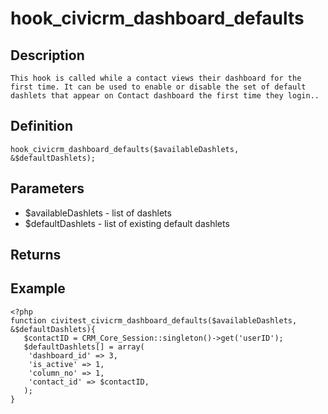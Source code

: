 # hook_civicrm_dashboard_defaults

## Description

~~~~ {.diff-line-pre}
This hook is called while a contact views their dashboard for the first time. It can be used to enable or disable the set of default dashlets that appear on Contact dashboard the first time they login..
~~~~

## Definition

    hook_civicrm_dashboard_defaults($availableDashlets, &$defaultDashlets);

## Parameters

-   $availableDashlets - list of dashlets
-   $defaultDashlets - list of existing default dashlets

## Returns

## Example

    <?php
    function civitest_civicrm_dashboard_defaults($availableDashlets, &$defaultDashlets){
       $contactID = CRM_Core_Session::singleton()->get('userID');
       $defaultDashlets[] = array(
        'dashboard_id' => 3,
        'is_active' => 1,
        'column_no' => 1,
        'contact_id' => $contactID,
       );
    }